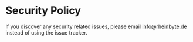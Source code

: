 # Security Policy

If you discover any security related issues, please email info@rheinbyte.de instead of using the issue tracker.
